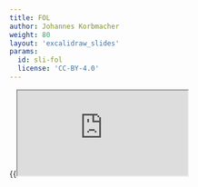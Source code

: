 ```yaml
---
title: FOL
author: Johannes Korbmacher
weight: 80
layout: 'excalidraw_slides'
params: 
  id: sli-fol
  license: 'CC-BY-4.0'
---
```


{{<iframe src="https://link.excalidraw.com/p/readonly/spFiXjxmx3N5U05rqC3T" >}}
